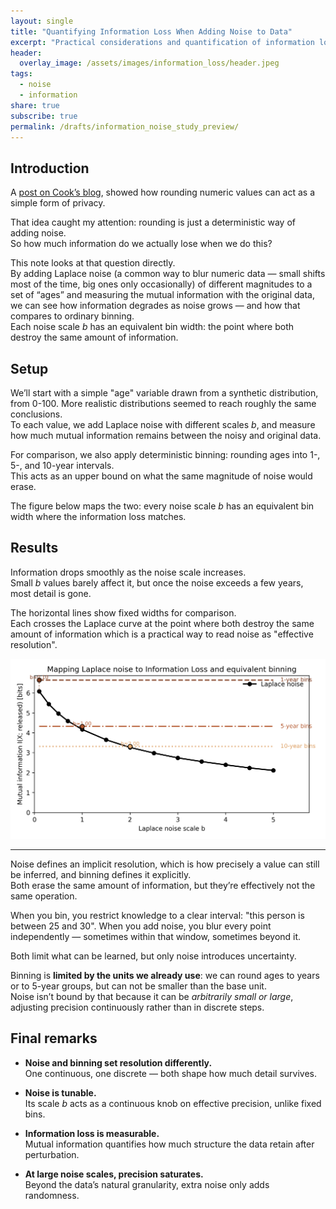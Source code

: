 ```yaml
---
layout: single
title: "Quantifying Information Loss When Adding Noise to Data"
excerpt: "Practical considerations and quantification of information loss"
header:
  overlay_image: /assets/images/information_loss/header.jpeg
tags:
  - noise
  - information
share: true
subscribe: true
permalink: /drafts/information_noise_study_preview/
---
```



## Introduction

A [post on Cook’s blog](https://www.johndcook.com/blog/2019/11/25/stochastic-rounding-and-privacy/), showed how rounding numeric values can act as a simple form of privacy.  

That idea caught my attention: rounding is just a deterministic way of adding noise.  
So how much information do we actually lose when we do this?

This note looks at that question directly.  
By adding Laplace noise (a common way to blur numeric data — small shifts most of the time, big ones only occasionally) of different magnitudes to a set of “ages” and measuring the mutual information with the original data, we can see how information degrades as noise grows — and how that compares to ordinary binning.  
Each noise scale *b* has an equivalent bin width: the point where both destroy the same amount of information.


## Setup

We’ll start with a simple "age" variable drawn from a synthetic distribution, from 0-100. More realistic distributions seemed to reach roughly the same conclusions.    
To each value, we add Laplace noise with different scales *b*, and measure how much mutual information remains between the noisy and original data.

For comparison, we also apply deterministic binning: rounding ages into 1-, 5-, and 10-year intervals.  
This acts as an upper bound on what the same magnitude of noise would erase.

The figure below maps the two: every noise scale *b* has an equivalent bin width where the information loss matches.


## Results

Information drops smoothly as the noise scale increases.  
Small *b* values barely affect it, but once the noise exceeds a few years, most detail is gone.  

The horizontal lines show fixed widths for comparison.  
Each crosses the Laplace curve at the point where both destroy the same amount of information which is a practical way to read noise as "effective resolution".    

![Information loss vs noise scale](/assets/images/information_loss/info_loss_vs_b_pretty.png)


---

Noise defines an implicit resolution, which is how precisely a value can still be inferred, and binning defines it explicitly.  
Both erase the same amount of information, but they’re effectively not the same operation.  

When you bin, you restrict knowledge to a clear interval: "this person is between 25 and 30".
When you add noise, you blur every point independently — sometimes within that window, sometimes beyond it.

Both limit what can be learned, but only noise introduces uncertainty.

Binning is **limited by the units we already use**: we can round ages to years or to 5-year groups, but can not be smaller than the base unit.  
Noise isn’t bound by that because it can be *arbitrarily small or large*, adjusting precision continuously rather than in discrete steps.  

 
 
## Final remarks

- **Noise and binning set resolution differently.**  
  One continuous, one discrete — both shape how much detail survives.

- **Noise is tunable.**  
  Its scale *b* acts as a continuous knob on effective precision, unlike fixed bins.

- **Information loss is measurable.**  
  Mutual information quantifies how much structure the data retain after perturbation.

- **At large noise scales, precision saturates.**  
  Beyond the data’s natural granularity, extra noise only adds randomness.


